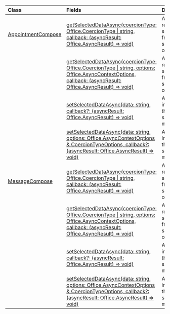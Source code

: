 | Class | Fields | Description |
|:---|:---|:---|
|[AppointmentCompose](/javascript/api/outlook/outlook.appointmentcompose)|[getSelectedDataAsync(coercionType: Office.CoercionType \| string, callback: (asyncResult: Office.AsyncResult<string>) => void)](/javascript/api/outlook/outlook.appointmentcompose#getSelectedDataAsync_coercionType__callback__asyncResult_)|Asynchronously returns selected data from the subject or body of a message.|
||[getSelectedDataAsync(coercionType: Office.CoercionType \| string, options: Office.AsyncContextOptions, callback: (asyncResult: Office.AsyncResult) => void)](/javascript/api/outlook/outlook.appointmentcompose#getSelectedDataAsync_coercionType__options__callback__asyncResult_)|Asynchronously returns selected data from the subject or body of a message.|
||[setSelectedDataAsync(data: string, callback?: (asyncResult: Office.AsyncResult<void>) => void)](/javascript/api/outlook/outlook.appointmentcompose#setSelectedDataAsync_data__callback__asyncResult_)|Asynchronously inserts data into the body or subject of a message.|
||[setSelectedDataAsync(data: string, options: Office.AsyncContextOptions & CoercionTypeOptions, callback?: (asyncResult: Office.AsyncResult<void>) => void)](/javascript/api/outlook/outlook.appointmentcompose#setSelectedDataAsync_data__options__callback__asyncResult_)|Asynchronously inserts data into the body or subject of a message.|
|[MessageCompose](/javascript/api/outlook/outlook.messagecompose)|[getSelectedDataAsync(coercionType: Office.CoercionType \| string, callback: (asyncResult: Office.AsyncResult) => void)](/javascript/api/outlook/outlook.messagecompose#getSelectedDataAsync_coercionType__callback__asyncResult_)|Asynchronously returns selected data from the subject or body of a message.|
||[getSelectedDataAsync(coercionType: Office.CoercionType \| string, options: Office.AsyncContextOptions, callback: (asyncResult: Office.AsyncResult) => void)](/javascript/api/outlook/outlook.messagecompose#getSelectedDataAsync_coercionType__options__callback__asyncResult_)|Asynchronously returns selected data from the subject or body of a message.|
||[setSelectedDataAsync(data: string, callback?: (asyncResult: Office.AsyncResult<void>) => void)](/javascript/api/outlook/outlook.messagecompose#setSelectedDataAsync_data__callback__asyncResult_)|Asynchronously inserts data into the body or subject of a message.|
||[setSelectedDataAsync(data: string, options: Office.AsyncContextOptions & CoercionTypeOptions, callback?: (asyncResult: Office.AsyncResult<void>) => void)](/javascript/api/outlook/outlook.messagecompose#setSelectedDataAsync_data__options__callback__asyncResult_)|Asynchronously inserts data into the body or subject of a message.|
